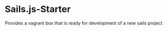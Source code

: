 Sails.js-Starter
================

Provides a vagrant box that is ready for development of a new sails project
